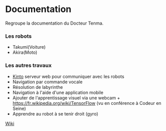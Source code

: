 # Documentation
Regroupe la documentation du Docteur Tenma.

### Les robots
* Takumi(Voiture)
* Akira(Moto)

### Les autres travaux

* [Kinto](https://github.com/DocteurTenma/Kinto) serveur web pour communiquer avec les robots
* Navigation par commande vocale
* Résolution de labyrinthe
* Navigation à l'aide d'une application mobile
* Ajouter de l'apprentissage visuel via une webcam + https://fr.wikipedia.org/wiki/TensorFlow (vu en conférence à Codeur en Seine)
* Apprendre au robot à se tenir droit (gyro)

[Wiki](https://github.com/DocteurTenma/Documentation/wiki)
